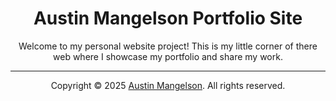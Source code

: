 <div align="center">
    <h1>Austin Mangelson Portfolio Site</h1>
    <p>Welcome to my personal website project! This is my little corner of there web where I showcase my portfolio and share my work.</p>
</div>

<hr>

<div align="center">
    <p>Copyright &copy; 2025 <a href="https://github.com/austinw8">Austin Mangelson</a>. All rights reserved.</p>
</div>
